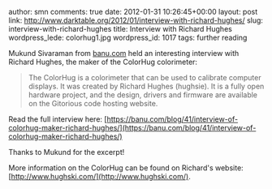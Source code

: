 author: smn
comments: true
date: 2012-01-31 10:26:45+00:00
layout: post
link: http://www.darktable.org/2012/01/interview-with-richard-hughes/
slug: interview-with-richard-hughes
title: Interview with Richard Hughes
wordpress_lede: colorhug1.jpg
wordpress_id: 1017
tags: further reading

Mukund Sivaraman from [banu.com](https://banu.com) held an interesting interview with Richard Hughes, the maker of the ColorHug colorimeter:

> The ColorHug is a colorimeter that can be used to calibrate computer displays. It was created by Richard Hughes (hughsie). It is a fully open hardware project, and the design, drivers and firmware are available on the Gitorious code hosting website.

Read the full interview here: [https://banu.com/blog/41/interview-of-colorhug-maker-richard-hughes/](https://banu.com/blog/41/interview-of-colorhug-maker-richard-hughes/)

Thanks to Mukund for the excerpt!

More information on the ColorHug can be found on Richard's website: [http://www.hughski.com/](http://www.hughski.com/).
